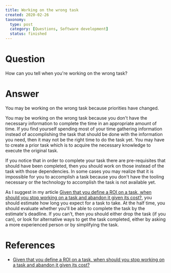 ```yaml
---
title: Working on the wrong task
created: 2020-02-26
taxonomy:
  type: post
  category: [Questions, Software development]
  status: finished
---
```


# Question
How can you tell when you're working on the wrong task?

# Answer
You may be working on the wrong task because priorities have changed.

You may be working on the wrong task because you don't have the necessary information to complete the time in an appropriate amount of time. If you find yourself spending most of your time gathering information instead of accomplishing the task that should be done with the information you need, then it may not be the right time to do the task yet. You may have to create a prior task which is to acquire the necessary knowledge to execute the original task.

If you notice that in order to complete your task there are pre-requisites that should have been completed, then you should work on those instead of the task with those dependencies. In some cases you may realize that it is impossible for you to accomplish a task because you don't have the tooling necessary or the technology to accomplish the task is not available yet.

As I suggest in my article [Given that you define a ROI on a task, when should you stop working on a task and abandon it given its cost?](../../01/03), you should estimate how long you expect for a task to take. At the half time, you should evaluate whether you'll be able to complete the task by the estimate's deadline. If you can't, then you should either drop the task (if you can), or look for alternative ways to get the task completed, either by asking a more experienced person or by simplifying the task.

# References
* [Given that you define a ROI on a task, when should you stop working on a task and abandon it given its cost?](../../01/03)
